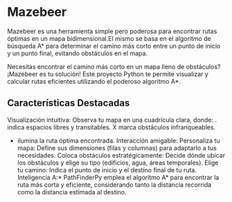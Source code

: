 # Mazebeer
Mazebeer es una herramienta simple pero poderosa para encontrar rutas óptimas en un mapa bidimensional.El mismo se basa en el algoritmo de búsqueda A* para determinar el camino más corto entre un punto de inicio y un punto final, evitando obstáculos en el mapa.

Necesitas encontrar el camino más corto en un mapa lleno de obstáculos? ¡Mazebeer es tu solución! Este proyecto Python te permite visualizar y calcular rutas eficientes utilizando el poderoso algoritmo A*.

## Características Destacadas
Visualización intuitiva: Observa tu mapa en una cuadrícula clara, donde:
. indica espacios libres y transitables.
X marca obstáculos infranqueables.
* ilumina la ruta óptima encontrada.
Interacción amigable:
Personaliza tu mapa: Define sus dimensiones (filas y columnas) para adaptarlo a tus necesidades.
Coloca obstáculos estratégicamente: Decide dónde ubicar los obstáculos y elige su tipo (edificios, agua, áreas temporales).
Elige tu camino: Indica el punto de inicio y el destino final de tu ruta.
Inteligencia A:* PathFinderPy emplea el algoritmo A* para encontrar la ruta más corta y eficiente, considerando tanto la distancia recorrida como la distancia estimada al destino.
